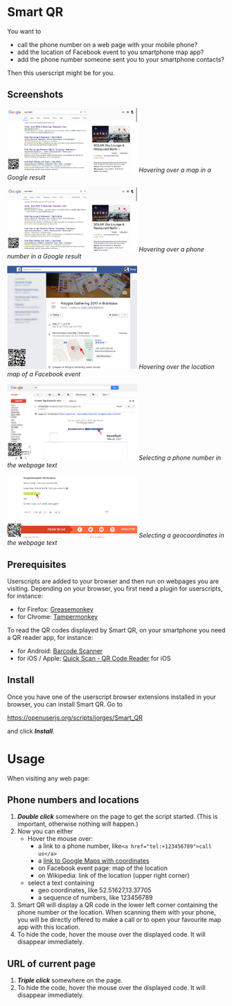 # Smart QR

You want to 

- call the phone number on a web page with your mobile phone? 
- add the location of Facebook event to you smartphone map app?
- add the phone number someone sent you to your smartphone contacts?

Then this userscript might be for you.

## Screenshots

<a href="img/google-location.png"><img src="img/google-location.png" width="300"></a>
*Hovering over a map in a Google result*

<a href="img/google-phone.png"><img src="img/google-location.png" width="300"></a>
*Hovering over a phone number in a Google result*

<a href="img/facebook-event-location.png"><img src="img/facebook-event-location.png" width="300"></a>
*Hovering over the location map of a Facebook event*

<a href="img/selected-phone.png"><img src="img/selected-phone.png" width="300"></a>
*Selecting a phone number in the webpage text*

<a href="img/selected-location.png"><img src="img/selected-location.png" width="300"></a>
*Selecting a geocoordinates in the webpage text*

## Prerequisites

Userscripts are added to your browser and then run on webpages you are visiting. Depending on your browser, you first need a plugin for userscripts, for instance:

- for Firefox: [Greasemonkey](https://addons.mozilla.org/firefox/addon/greasemonkey/) 
- for Chrome: [Tampermonkey](https://chrome.google.com/webstore/detail/tampermonkey/dhdgffkkebhmkfjojejmpbldmpobfkfo)

To read the QR codes displayed by Smart QR, on your smartphone you need a QR reader app, for instance:

- for Android: [Barcode Scanner](https://play.google.com/store/apps/details?id=com.google.zxing.client.android)
- for iOS / Apple: [Quick Scan - QR Code Reader](https://itunes.apple.com/app/qr-code-scanner/id483336864) for iOS

## Install

Once you have one of the userscript browser extensions installed in your browser, you can install Smart QR. Go to

https://openuserjs.org/scripts/jorges/Smart_QR

and click ***Install***.

# Usage

When visiting any web page:

## Phone numbers and locations

1. ***Double click*** somewhere on the page to get the script started. (This is important, otherwise nothing will happen.)
2. Now you can either
   - Hover the mouse over:
     - a link to a phone number, like`<a href="tel:+123456789">call us</a>`
     - a [link to Google Maps with coordinates](https://www.google.com/maps?q=52.51627,13.37705)
     - on Facebook event page: map of the location 
     - on Wikipedia: link of the location (upper right corner)
   - select a text containing
     - geo coordinates, like 52.51627,13.37705
     - a sequence of numbers, like 123456789
3. Smart QR will display a QR code in the lower left corner containing the phone number or the location. When scanning them with your phone, you will be directly offered to make a call or to open your favourite map app with this location.
4. To hide the code, hover the mouse over the displayed code. It will disappear immediately.

## URL of current page

1. ***Triple click*** somewhere on the page.
2. To hide the code, hover the mouse over the displayed code. It will disappear immediately.
